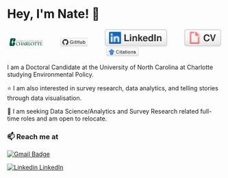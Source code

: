 # Hey, I'm Nate! 👋

<p align="center">
	<a href="https://publicpolicy.charlotte.edu/directory/nathan-duma"><img src="img/UNC_Charlotte.png" alt="UNC Charlotte" width="80" height="19.76"></a> &emsp; &emsp;
	<a href="https://github.com/Nate9309"><img src="img/github.png" alt="GitHub"></a> &emsp; &emsp;
	<a href="https://www.linkedin.com/in/nathanduma/"><img src="img/linkedin.svg" alt="LinkedIn"></a> &emsp; &emsp;
	<a href="https://drive.google.com/file/d/1L5CWMrkJLJlLXwwlo3KWBITLz6uu8Owh/view?usp=sharing"><img src="img/cv.svg" alt="Curriculum Vitae"></a> &emsp; &emsp;
	<a href="https://scholar.google.com/citations?user=Pu9esBsAAAAJ&hl=en"><img src="img/citations.png" alt="Publications"></a>
</p>


I am a Doctoral Candidate at the University of North Carolina at Charlotte studying Environmental Policy.

⭐ I am also interested in survey research, data analytics, and telling stories through data visualisation.

💼 I am seeking Data Science/Analytics and Survey Research related full-time roles and am open to relocate.

### 📫 Reach me at 

[![Gmail Badge](https://img.shields.io/badge/-nathannduma@gmail.com-c14438?style=flat-square&logo=Gmail&logoColor=white&link=mailto:mailnathannduma@gmail.com)](mailto:nathannduma@gmail.com)

[![Linkedin](https://i.stack.imgur.com/gVE0j.png) LinkedIn](https://www.linkedin.com/in/nathanduma/)
